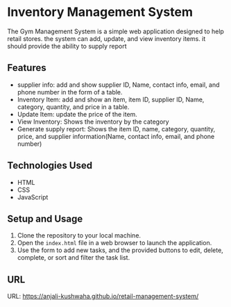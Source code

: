 # Inventory Management System

The Gym Management System is a simple web application designed to help retail stores. the system can add, update, and view inventory items. it should provide the ability to supply report

## Features

* supplier info: add and show supplier ID,  Name, contact info, email, and phone number in the form of a table. 
* Inventory Item: add and show an item, item ID, supplier ID,  Name, category, quantity, and price in a table.
* Update Item: update the price of the item.
* View Inventory: Shows the inventory by the category 
* Generate supply report: Shows the item ID, name, category, quantity, price, and supplier information(Name, contact info, email, and phone number)
## Technologies Used

* HTML
* CSS
* JavaScript

## Setup and Usage

1. Clone the repository to your local machine.
2. Open the ```index.html``` file in a web browser to launch the application.
3. Use the form to add new tasks, and the provided buttons to edit, delete, 
   complete, or sort and filter the task list.
   
## URL

URL: https://anjali-kushwaha.github.io/retail-management-system/
